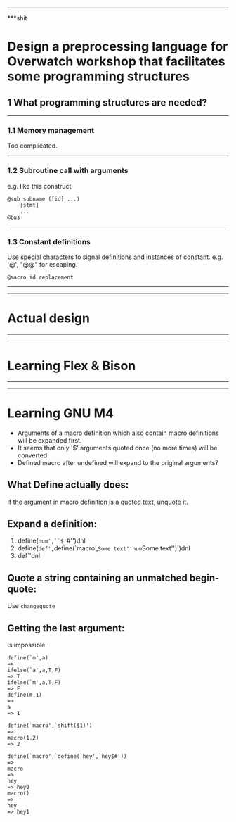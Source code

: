 ***
***shit
# Design a preprocessing language for Overwatch workshop that facilitates some programming structures
## 1 What programming structures are needed?
***
### 1.1 Memory management
Too complicated.
***
### 1.2 Subroutine call with arguments
e.g. like this construct
```
@sub subname ([id] ...)
    [stmt]
    ...
@bus
```
***
### 1.3 Constant definitions
Use special characters to signal definitions and instances of constant. e.g. '@', "@@" for escaping.
```
@macro id replacement
```
***
***
# Actual design
***
***
# Learning Flex & Bison
***
***
# Learning GNU M4
- Arguments of a macro definition which also contain macro definitions will be expanded first.
- It seems that only '$' arguments quoted once (no more times) will be converted.
- Defined macro after undefined will expand to the original arguments?
## What Define actually does:
If the argument in macro definition is a quoted text, unquote it.
## Expand a definition:
1. define(`num',``$'`#'')dnl
2. define(`def',`define(`macro',``Some text''num``Some text'')')dnl
3. def`'dnl
## Quote a string containing an unmatched begin-quote:
Use `changequote`
## Getting the last argument:
Is impossible.

```
define(`m',a)
=> 
ifelse(`a',a,T,F)
=> T
ifelse(`m',a,T,F)
=> F
define(m,1)
=> 
a
=> 1
```

```
define(`macro',`shift($1)')
=> 
macro(1,2)
=> 2
```

```
define(`macro',`define(`hey',`hey$#'))
=> 
macro
=> 
hey
=> hey0
macro()
=>
hey
=> hey1
```
